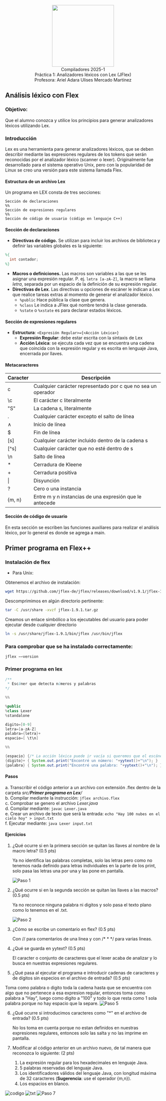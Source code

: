 <p  align="center">
  <img  width="200"  src="https://www.fciencias.unam.mx/sites/default/files/logoFC_2.png"  alt="">  <br>Compiladores  2025-1 <br>
  Práctica 1: Analizadores léxicos con Lex (JFlex) <br> Profesora: Ariel Adara Ulises Mercado Martínez
</p>

## Análisis léxico con Flex
### Objetivo:
Que el alumno conozca y utilice los principios para generar analizadores léxicos utilizando Lex.

### Introducción
Lex es una herramienta para generar analizadores léxicos, que se deben describir mediante las expresiones regulares de los tokens que serán reconocidas por el analizador léxico (scanner o lexer). Originalmente fue desarrollado para el sistema operativo Unix, pero con la popularidad de Linux se creo una versión para este sistema llamada Flex.

#### Estructura de un archivo Lex
Un programa en LEX consta de tres secciones:
```
Sección de declaraciones
%%
Sección de expresiones regulares
%%
Sección de código de usuario (código en lenguaje C++)
```

#### Sección de declaraciones
* __Directivas de código.__ Se utilizan para incluir los archivos de biblioteca y definir las variables globales es la siguiente:
```lex
%{
  int contador;
%}
```
* __Macros o definiciones.__ Las macros son variables a las que se les asignar una expresión regular. P. ej. ```letra [a-zA-Z]```, la macro
se llama _letra_, separada por un espacio de la definición de su expresión regular.
* __Directivas de Lex__. Las directivas u opciones de escáner le indican a Lex que realice tareas extras al momento de generar el analizador léxico.
    * ```%public``` Hace pública la clase que genera.
    * ```%class``` Le indica a JFlex qué nombre tendrá la clase generada.
    * ```%state``` o ```%xstate``` es para declarar estados léxicos.

#### Sección de expresiones regulares
* __Estructura__:
```<Expresión Regular>={<Acción Léxica>} ```
   * __Expresión Regular__: debe estar escrita con la sintaxis de Lex
   * __Acción Léxica__: se ejecuta cada vez que se encuentra una cadena que coincida con la expresión regular y es escrita
en lenguaje Java, encerrada por llaves.

#### Metacaracteres

| Caracter | Descripción |
|----------|-------------|
|c         |Cualquier carácter representado por c que no sea un operador|
|\c        |El carácter c literalmente|
|"S"       |La cadena s, literalmente|
|.         |Cualquier carácter excepto el salto de lı́nea|
|∧         |Inicio de línea|
|$         |Fin de lı́nea|
|[s]       |Cualquier carácter incluido dentro de la cadena s|
|[^s]      |Cualquier carácter que no esté dentro de s|
|\n        |Salto de lı́nea|
|*         |Cerradura de Kleene|
|+         |Cerradura positiva|
|\|        |Disyunción|
|?         |Cero o una instancia|
|{m, n}    |Entre m y n instancias de una expresión que le antecede



#### Sección de código de usuario
En esta sección se escriben las funciones auxiliares para realizar el análisis léxico, por lo general es donde se agrega a
main.

## Primer programa en Flex++

### Instalación de flex
* Para Unix:

Obtenemos el archivo de instalación: 
```bash
wget https://github.com/jflex-de/jflex/releases/download/v1.9.1/jflex-1.9.1.tar.gz
```
Descomprimimos en algún directorio pertinente:
```bash
tar -C /usr/share -xvzf jflex-1.9.1.tar.gz
```

Creamos un enlace simbólico a los ejecutables del usuario para poder ejecutar desde cualquier directorio
```bash
ln -s /usr/share/jflex-1.9.1/bin/jflex /usr/bin/jflex
```

### Para comprobar que se ha instalado correctamente:
```jflex −−version```
### Primer programa en lex


```Java
/**
 * Escáner que detecta números y palabras
*/

%%

%public
%class Lexer
%standalone

digito=[0-9]
letra=[a-zA-Z]
palabra={letra}+
espacio=[ \t\n]

%%

{espacio} {/* La acción léxica puede ir vacía si queremos que el escáner ignore la regla*/}
{digito}+ { System.out.print("Encontré un número: "+yytext()+"\n"); }
{palabra} { System.out.print("Encontré una palabra: "+yytext()+"\n"); }
```

#### Pasos
a. Transcribir el código anterior a un archivo con extensión .flex dentro de la carpeta *src/__Primer programa en Lex__/* <br>
b. Compilar mediante la instrucción: ```jflex archivo.flex``` <br>
c. Comprobar se genero el archivo _Lexer.java_ <br>
d. Compilar mediante: ```javac Lexer.java``` <br>
e. Crear un archivo de texto que será la entrada: ```echo "Hay 100 nubes en el cielo hoy" > input.txt``` <br>
f. Ejecutar mediante: ```java Lexer input.txt```

#### Ejercicios 
1. ¿Qué ocurre si en la primera sección se quitan las llaves al nombre de la macro letra? (0.5 pts)
   
   Ya no identifica las palabras completas, solo las letras pero como no tenemos nada definido para letras individuales en la parte de los print, solo pasa las letras una por una y las pone en pantalla.
   
   ![Paso 1](https://github.com/user-attachments/assets/ca766eef-b4fc-4bed-9587-21d1852dc465)


2. ¿Qué ocurre si en la segunda sección se quitan las llaves a las macros? (0.5 pts)
   
   Ya no reconoce ninguna palabra ni digitos y solo pasa el texto plano como lo tenemos en el .txt.
   
   ![Paso 2](https://github.com/user-attachments/assets/be1b3a92-0a7a-499f-809e-d16959c6e130)

3. ¿Cómo se escribe un comentario en flex? (0.5 pts)
   
   Con // para comentarios de una linea y con /* * */ para varias lineas.
   
4. ¿Qué se guarda en yytext? (0.5 pts)
   
   El caracter o conjunto de caracteres que el lexer acaba de analizar y lo busca en nuestras expresiones regulares.
   
5. ¿Qué pasa al ejecutar el programa e introducir cadenas de caracteres y de dígitos sin especios en el archivo de entrada? (0.5 pts)
   
Toma como palabra o digito toda la cadena hasta que se encuentra con algo que no pertenece a esa expresion regular, entonces toma como palabra a "Hay", luego como digito a "100" y todo lo que resta como 1 sola palabra porque no hay espacio que la separe. 
![Paso 5](https://github.com/user-attachments/assets/16bea039-16b9-4703-aeb3-25fa2b3fba87)
   
6. ¿Qué ocurre si introducimos caracteres como "\*" en el archivo de entrada? (0.5 pts)
    
   No los toma en cuenta porque no estan definidos en nuestras expresiones regulares, entonces solo las salta y no las imprime en pantalla.
   
7. Modificar al código anterior en un archivo nuevo, de tal manera que reconozca lo siguiente: (2 pts)
    1. La expresión regular para los hexadecimales en lenguaje Java.
    2. 5 palabras reservadas del lenguaje Java.
    3. Los identificadores válidos del lenguaje Java, con longitud máxima de 32 caracteres (**Sugerencia**: use el operador {m,n}).
    4. Los espacios en blanco.
   
![codigo](https://github.com/user-attachments/assets/0f89da37-858e-421a-b8c5-57c19d1113d2)
![txt](https://github.com/user-attachments/assets/f383af7e-67af-44c9-9818-f22e6bd98955)
![Paso 7](https://github.com/user-attachments/assets/4a64c288-2328-4886-baa1-35bf5f341104)


